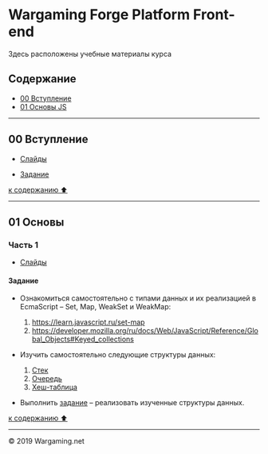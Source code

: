 # Wargaming Forge Platform Front-end


Здесь расположены учебные материалы курса


## Содержание

- [00 Вступление](#00-вступление)
- [01 Основы JS](#01-основы)

----

## 00 Вступление

- [Слайды](https://wgnet.github.io/wgforge_platform_frontend_course/00_introduction/)

- [Задание](00_introduction/practice)

[к содержанию ⬆️](#содержание)

----

## 01 Основы

### Часть 1

- [Слайды](https://wgnet.github.io/wgforge_platform_frontend_course/01_basics_part_1/)


#### Задание

* Ознакомиться самостоятельно с типами данных и их реализацией в EcmaScript – Set, Map, WeakSet и WeakMap:
    1. https://learn.javascript.ru/set-map
    2. https://developer.mozilla.org/ru/docs/Web/JavaScript/Reference/Global_Objects#Keyed_collections

*  Изучить самостоятельно следующие структуры данных:
    1. [Стек](https://ru.wikipedia.org/wiki/%D0%A1%D1%82%D0%B5%D0%BA)
    2. [Очередь](https://ru.wikipedia.org/wiki/%D0%9E%D1%87%D0%B5%D1%80%D0%B5%D0%B4%D1%8C_(%D0%BF%D1%80%D0%BE%D0%B3%D1%80%D0%B0%D0%BC%D0%BC%D0%B8%D1%80%D0%BE%D0%B2%D0%B0%D0%BD%D0%B8%D0%B5))
    3. [Хеш-таблица](https://ru.wikipedia.org/wiki/%D0%A5%D0%B5%D1%88-%D1%82%D0%B0%D0%B1%D0%BB%D0%B8%D1%86%D0%B0)

* Выполнить [задание](01_basics_part_1/practice) – реализовать изученные структуры данных.

[к содержанию ⬆️](#содержание)

----

© 2019 Wargaming.net
